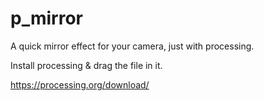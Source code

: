 # p_mirror

A quick mirror effect for your camera, just with processing.

Install processing & drag the file in it.

https://processing.org/download/
